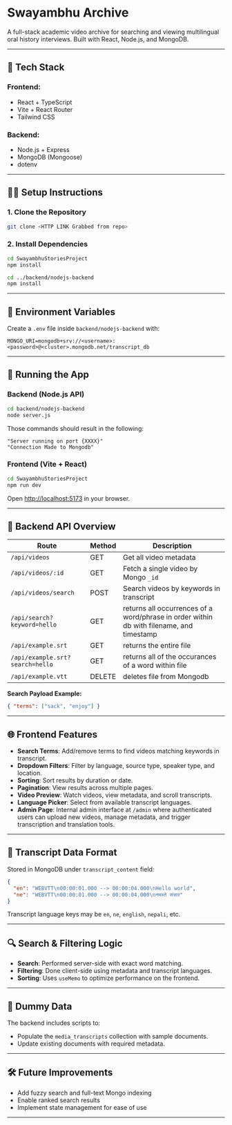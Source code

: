 # Swayambhu Archive

A full-stack academic video archive for searching and viewing multilingual oral history interviews. Built with React, Node.js, and MongoDB.

---

## 🚀 Tech Stack

### Frontend:
- React + TypeScript
- Vite + React Router
- Tailwind CSS

### Backend:
- Node.js + Express
- MongoDB (Mongoose)
- dotenv

---

## 🧑‍💻 Setup Instructions

### 1. Clone the Repository

```bash
git clone <HTTP LINK Grabbed from repo>
```

### 2. Install Dependencies

```bash
cd SwayambhuStoriesProject
npm install

cd ../backend/nodejs-backend
npm install
```

---

## 🔐 Environment Variables

Create a `.env` file inside `backend/nodejs-backend` with:

```
MONGO_URI=mongodb+srv://<username>:<password>@<cluster>.mongodb.net/transcript_db
```

---

## 🔄 Running the App

### Backend (Node.js API)

```bash
cd backend/nodejs-backend
node server.js
```

Those commands should result in the following:
    
    "Server running on port {XXXX}"
    "Connection Made to Mongodb"

### Frontend (Vite + React)

```bash
cd SwayambhuStoriesProject
npm run dev
```

Open [http://localhost:5173](http://localhost:5173) in your browser.

---

## 🧠 Backend API Overview

| Route                  | Method | Description                                      |
|------------------------|--------|--------------------------------------------------|
| `/api/videos`          | GET    | Get all video metadata                           |
| `/api/videos/:id`      | GET    | Fetch a single video by Mongo `_id`              |
| `/api/videos/search`   | POST   | Search videos by keywords in transcript          |
| `/api/search?keyword=hello`| GET| returns all occurrences of a word/phrase in order within db with filename, and timestamp|
| `/api/example.srt`      | GET    | returns the entire file|
| `/api/example.srt?search=hello`| GET |returns all of the occurances of a word within file|
| `/api/example.vtt`| DELETE |deletes file from Mongodb|

**Search Payload Example:**
```json
{ "terms": ["sack", "enjoy"] }
```

---

## 🌐 Frontend Features

- **Search Terms**: Add/remove terms to find videos matching keywords in transcript.
- **Dropdown Filters**: Filter by language, source type, speaker type, and location.
- **Sorting**: Sort results by duration or date.
- **Pagination**: View results across multiple pages.
- **Video Preview**: Watch videos, view metadata, and scroll transcripts.
- **Language Picker**: Select from available transcript languages.
- **Admin Page**: Internal admin interface at `/admin` where authenticated users can upload new videos, manage metadata, and trigger transcription and translation tools.

---



## 📁 Transcript Data Format

Stored in MongoDB under `transcript_content` field:

```json
{
  "en": "WEBVTT\n00:00:01.000 --> 00:00:04.000\nHello world",
  "ne": "WEBVTT\n00:00:01.000 --> 00:00:04.000\nनमस्ते संसार"
}
```

Transcript language keys may be `en`, `ne`, `english`, `nepali`, etc.

---

## 🔍 Search & Filtering Logic

- **Search**: Performed server-side with exact word matching.
- **Filtering**: Done client-side using metadata and transcript languages.
- **Sorting**: Uses `useMemo` to optimize performance on the frontend.

---

## 🥚 Dummy Data

The backend includes scripts to:
- Populate the `media_transcripts` collection with sample documents.
- Update existing documents with required metadata.

---

## 🛠️ Future Improvements

- Add fuzzy search and full-text Mongo indexing
- Enable ranked search results
- Implement state management for ease of use
---


    



